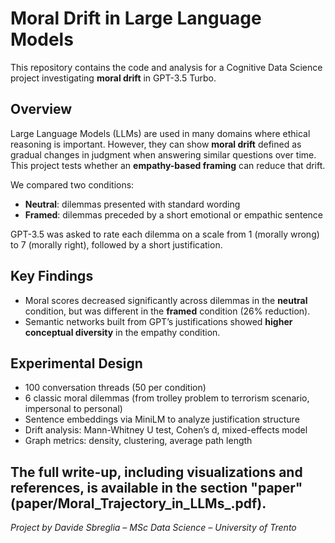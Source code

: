 # Moral Drift in Large Language Models

This repository contains the code and analysis for a Cognitive Data Science project investigating **moral drift** in GPT-3.5 Turbo. 

## Overview

Large Language Models (LLMs) are used in many domains where ethical reasoning is important. However, they can show **moral drift** defined as gradual changes in judgment when answering similar questions over time. This project tests whether an **empathy-based framing** can reduce that drift.

We compared two conditions:
- **Neutral**: dilemmas presented with standard wording
- **Framed**: dilemmas preceded by a short emotional or empathic sentence

GPT-3.5 was asked to rate each dilemma on a scale from 1 (morally wrong) to 7 (morally right), followed by a short justification.

## Key Findings

- Moral scores decreased significantly across dilemmas in the **neutral** condition, but was different in the **framed** condition (26% reduction).
- Semantic networks built from GPT’s justifications showed **higher conceptual diversity** in the empathy condition.

## Experimental Design

- 100 conversation threads (50 per condition)
- 6 classic moral dilemmas (from trolley problem to terrorism scenario, impersonal to personal)
- Sentence embeddings via MiniLM to analyze justification structure
- Drift analysis: Mann-Whitney U test, Cohen’s d, mixed-effects model
- Graph metrics: density, clustering, average path length

The full write-up, including visualizations and references, is available in the section "paper" (paper/Moral_Trajectory_in_LLMs_.pdf).
---
*Project by Davide Sbreglia – MSc Data Science – University of Trento*
